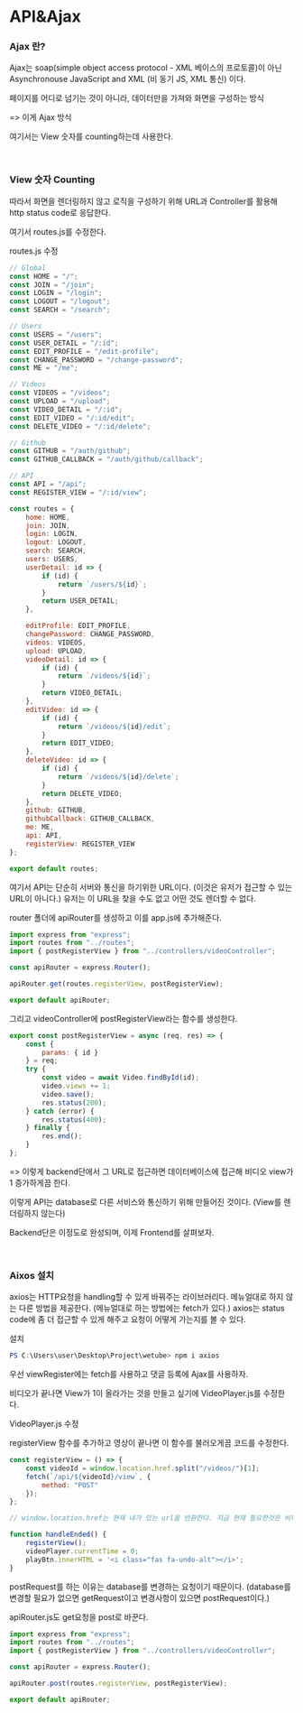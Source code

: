 # API&Ajax

### Ajax 란?

Ajax는 soap(simple object access protocol - XML 베이스의 프로토콜)이 아닌 Asynchronouse JavaScript and XML (비 동기 JS, XML 통신) 이다.

페이지를 어디로 넘기는 것이 아니라, 데이터만을 가져와 화면을 구성하는 방식

=> 이게 Ajax 방식

여기서는 View 숫자를 counting하는데 사용한다. 

<br>

### View 숫자 Counting

따라서 화면을 렌더링하지 않고 로직을 구성하기 위해 URL과 Controller를 활용해 http status code로 응답한다.

여기서 routes.js를 수정한다.

routes.js 수정

```javascript
// Global
const HOME = "/";
const JOIN = "/join";
const LOGIN = "/login";
const LOGOUT = "/logout";
const SEARCH = "/search";

// Users
const USERS = "/users";
const USER_DETAIL = "/:id";
const EDIT_PROFILE = "/edit-profile";
const CHANGE_PASSWORD = "/change-password";
const ME = "/me";

// Videos
const VIDEOS = "/videos";
const UPLOAD = "/upload";
const VIDEO_DETAIL = "/:id";
const EDIT_VIDEO = "/:id/edit";
const DELETE_VIDEO = "/:id/delete";

// Github
const GITHUB = "/auth/github";
const GITHUB_CALLBACK = "/auth/github/callback";

// API
const API = "/api";
const REGISTER_VIEW = "/:id/view";

const routes = {
    home: HOME,
    join: JOIN,
    login: LOGIN,
    logout: LOGOUT,
    search: SEARCH,
    users: USERS,
    userDetail: id => {
        if (id) {
            return `/users/${id}`;
        }
        return USER_DETAIL;
    },

    editProfile: EDIT_PROFILE,
    changePassword: CHANGE_PASSWORD,
    videos: VIDEOS,
    upload: UPLOAD,
    videoDetail: id => {
        if (id) {
            return `/videos/${id}`;
        }
        return VIDEO_DETAIL;
    },
    editVideo: id => {
        if (id) {
            return `/videos/${id}/edit`;
        }
        return EDIT_VIDEO;
    },
    deleteVideo: id => {
        if (id) {
            return `/videos/${id}/delete`;
        }
        return DELETE_VIDEO;
    },
    github: GITHUB,
    githubCallback: GITHUB_CALLBACK,
    me: ME,
    api: API,
    registerView: REGISTER_VIEW
};

export default routes;
```

여기서 API는 단순히 서버와 통신을 하기위한 URL이다. (이것은 유저가 접근할 수 있는 URL이 아니다.) 유저는 이 URL을 찾을 수도 없고 어떤 것도 렌더할 수 없다. 

router 폴더에 apiRouter를 생성하고 이를 app.js에 추가해준다.

```javascript
import express from "express";
import routes from "../routes";
import { postRegisterView } from "../controllers/videoController";

const apiRouter = express.Router();

apiRouter.get(routes.registerView, postRegisterView);

export default apiRouter;
```

그리고 videoController에 postRegisterView라는 함수를 생성한다.

```javascript
export const postRegisterView = async (req, res) => {
    const {
        params: { id }
    } = req;
    try {
        const video = await Video.findById(id);
        video.views += 1;
        video.save();
        res.status(200);
    } catch (error) {
        res.status(400);
    } finally {
        res.end();
    }
};
```

=> 이렇게 backend단에서 그 URL로 접근하면 데이터베이스에 접근해 비디오 view가 1 증가하게끔 한다.

이렇게 API는 database로 다른 서비스와 통신하기 위해 만들어진 것이다. (View를 렌더링하지 않는다)

Backend단은 이정도로 완성되며, 이제 Frontend를 살펴보자.

<br>

### Aixos 설치

axios는 HTTP요청을 handling할 수 있게 바꿔주는 라이브러리다. 메뉴얼대로 하지 않는 다른 방법을 제공한다. (메뉴얼대로 하는 방법에는 fetch가 있다.) axios는 status code에 좀 더 접근할 수 있게 해주고 요청이 어떻게 가는지를 볼 수 있다.

설치

```powershell
PS C:\Users\user\Desktop\Project\wetube> npm i axios
```

우선 viewRegister에는 fetch를 사용하고 댓글 등록에 Ajax를 사용하자.

비디오가 끝나면 View가 1이 올라가는 것을 만들고 싶기에 VideoPlayer.js를 수정한다.

VideoPlayer.js 수정

registerView 함수를 추가하고 영상이 끝나면 이 함수를 불러오게끔 코드를 수정한다.

```javascript
const registerView = () => {
    const videoId = window.location.href.split("/videos/")[1];
    fetch(`/api/${videoId}/view`, {
        method: "POST"
    });
};

// window.location.href는 현재 내가 있는 url을 반환한다. 지금 현재 필요한것은 비디오 id이므로 split함수를 이용해 string을 분할하고 내가 필요한 id 부분만 배열 index로 접근해 가지고 온다.

function handleEnded() {
    registerView();
    videoPlayer.currentTime = 0;
    playBtn.innerHTML = '<i class="fas fa-undo-alt"></i>';
}
```

postRequest를 하는 이유는 database를 변경하는 요청이기 때문이다. (database를 변경할 필요가 없으면 getRequest이고 변경사항이 있으면 postRequest이다.)

apiRouter.js도 get요청을 post로 바꾼다.

```javascript
import express from "express";
import routes from "../routes";
import { postRegisterView } from "../controllers/videoController";

const apiRouter = express.Router();

apiRouter.post(routes.registerView, postRegisterView);

export default apiRouter;
```

<br>



